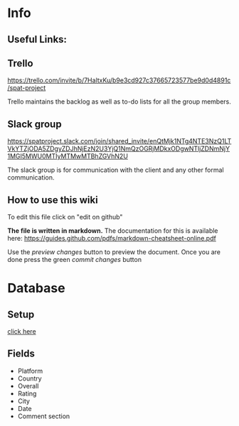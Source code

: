 # Info

## Useful Links:


## Trello
https://trello.com/invite/b/7HaltxKu/b9e3cd927c37665723577be9d0d4891c/spat-project

Trello maintains the backlog as well as to-do lists for all the group members.

## Slack group

https://spatproject.slack.com/join/shared_invite/enQtMjk1NTg4NTE3NzQ1LTVkYTZjODA5ZDgyZDJhNjEzN2U3YjQ1NmQzOGRjMDkxODgwNTljZDNmNjY1MGI5MWU0MTIyMTMwMTBhZGVhN2U

The slack group is for communication with the client and any other formal communication.


## How to use this wiki

To edit this file click on "edit on github"

**The file is written in markdown.**
The documentation for this is available here:
https://guides.github.com/pdfs/markdown-cheatsheet-online.pdf

Use the *preview changes* button to preview the document.
Once you are done press the green *commit changes* button
  


# Database
## Setup
[ click here ](setup.md)

## Fields
* Platform
* Country
* Overall 
* Rating 
* City
* Date
* Comment section
